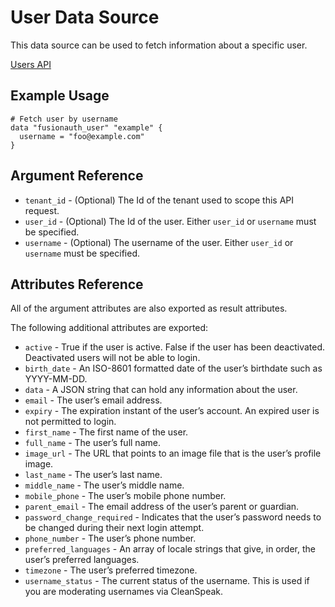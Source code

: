 # User Data Source

This data source can be used to fetch information about a specific user.

[Users API](https://fusionauth.io/docs/v1/tech/apis/users)

## Example Usage

```hcl
# Fetch user by username
data "fusionauth_user" "example" {
  username = "foo@example.com"
}
```

## Argument Reference

* `tenant_id` - (Optional) The Id of the tenant used to scope this API request.
* `user_id` - (Optional) The Id of the user. Either `user_id` or `username` must be specified.
* `username` - (Optional) The username of the user. Either `user_id` or `username` must be specified.

## Attributes Reference

All of the argument attributes are also exported as result attributes.

The following additional attributes are exported:

* `active` - True if the user is active. False if the user has been deactivated. Deactivated users will not be able to login.
* `birth_date` - An ISO-8601 formatted date of the user’s birthdate such as YYYY-MM-DD.
* `data` - A JSON string that can hold any information about the user.
* `email` - The user’s email address.
* `expiry` - The expiration instant of the user’s account. An expired user is not permitted to login.
* `first_name` - The first name of the user.
* `full_name` - The user’s full name.
* `image_url` - The URL that points to an image file that is the user’s profile image.
* `last_name` - The user’s last name.
* `middle_name` - The user’s middle name.
* `mobile_phone` - The user’s mobile phone number.
* `parent_email` - The email address of the user’s parent or guardian.
* `password_change_required` - Indicates that the user’s password needs to be changed during their next login attempt.
* `phone_number` - The user’s phone number.
* `preferred_languages` - An array of locale strings that give, in order, the user’s preferred languages.
* `timezone` - The user’s preferred timezone.
* `username_status` - The current status of the username. This is used if you are moderating usernames via CleanSpeak.
